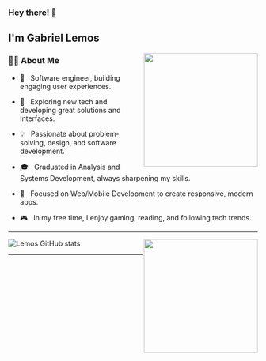 ### Hey there! 👋 <h2>I'm Gabriel Lemos</h2>

<img align='right' src="https://media.giphy.com/media/M9gbBd9nbDrOTu1Mqx/giphy.gif" width="230">

<h3>👨‍🚀 About Me </h3>

- 🚀 &nbsp; Software engineer, building engaging user experiences.

- 🧪 &nbsp; Exploring new tech and developing great solutions and interfaces.

- 💡 &nbsp; Passionate about problem-solving, design, and software development.  

- 🎓 &nbsp; Graduated in Analysis and Systems Development, always sharpening my skills.  

- 🌱 &nbsp; Focused on Web/Mobile Development to create responsive, modern apps.  

- 🎮 &nbsp; In my free time, I enjoy gaming, reading, and following tech trends.

<hr>

<img align='right' src="https://media.giphy.com/media/17b875GGvV9m9sLmNc/giphy.gif" width="230">

![Lemos GitHub stats](https://github-readme-stats.vercel.app/api?username=oLemos&theme=tokyonight&show_icons=true&count_private=true)

<hr>

